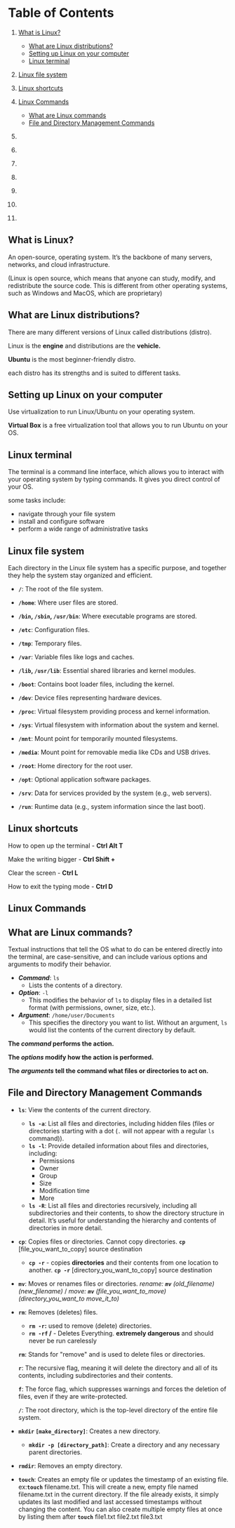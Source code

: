 # Table of Contents
1. [What is Linux?](#what-is-linux)
    - [What are Linux distributions?](#what-are-linux-distributions?)    
    - [Setting up Linux on your computer](#setting-up-linux-on-your-computer)  
    - [Linux terminal](#linux-terminal)

2. [Linux file system](#linux-file-system)
3. [Linux shortcuts](#linux-shortcuts)
4. [Linux Commands](#linux-commands)
    - [What are Linux commands](#what-are-linux-commands)
    - [File and Directory Management Commands](#file-and-directory-management-commands)
5. [](#)
6. [](#)
7. [](#)
8. [](#)  
9. [](#)
10. [](#)
11. [](#)







## What is Linux?

An open-source, operating system. It’s the backbone of many servers, networks, and cloud infrastructure.

(Linux is open source, which means that anyone can study, modify, and redistribute the source code. This is different from other operating systems, such as Windows and MacOS, which are proprietary)


## What are Linux distributions?

There are many different versions of Linux called distributions (distro).

Linux is the **engine** and distributions are the **vehicle.**

**Ubuntu** is the most beginner-friendly distro.

each distro has its strengths and is suited to different tasks.


## Setting up Linux on your computer

Use virtualization to run Linux/Ubuntu on your operating system.

**Virtual Box** is a free virtualization tool that allows you to run Ubuntu on your OS.


## Linux terminal

The terminal is a command line interface, which allows you to interact with your operating system by typing commands. It gives you direct control of your OS. 

some tasks include:

- navigate through your file system
- install and configure software
- perform a wide range of administrative tasks


## Linux file system

Each directory in the Linux file system has a specific purpose, and together they help the system stay organized and efficient.

- **`/`**: The root of the file system.
- **`/home`**: Where user files are stored.
- **`/bin`, `/sbin`, `/usr/bin`**: Where executable programs are stored.
- **`/etc`**: Configuration files.
- **`/tmp`**: Temporary files.
- **`/var`**: Variable files like logs and caches.

- **`/lib`, `/usr/lib`**: Essential shared libraries and kernel modules.
- **`/boot`**: Contains boot loader files, including the kernel.
- **`/dev`**: Device files representing hardware devices.
- **`/proc`**: Virtual filesystem providing process and kernel information.
- **`/sys`**: Virtual filesystem with information about the system and kernel.
- **`/mnt`**: Mount point for temporarily mounted filesystems.
- **`/media`**: Mount point for removable media like CDs and USB drives.
- **`/root`**: Home directory for the root user.
- **`/opt`**: Optional application software packages.
- **`/srv`**: Data for services provided by the system (e.g., web servers).
- **`/run`**: Runtime data (e.g., system information since the last boot).
  



## Linux shortcuts

How to open up the terminal - **Ctrl Alt T**

Make the writing bigger - **Ctrl Shift +**

Clear the screen - **Ctrl L**

How to exit the typing mode - **Ctrl D**

## Linux Commands

## **What are Linux commands?**

Textual instructions that tell the OS what to do can be entered directly into the terminal, are case-sensitive, and can include various options and arguments to modify their behavior.

- **_Command_**: `ls`
    - Lists the contents of a directory.
- **_Option_**: `-l`
    - This modifies the behavior of `ls` to display files in a detailed list format (with permissions, owner, size, etc.).
- **_Argument_**: `/home/user/Documents`
    - This specifies the directory you want to list. Without an argument, `ls` would list the contents of the current directory by default.

**The _command_ performs the action.**

**The _options_ modify how the action is performed.**

**The _arguments_ tell the command what files or directories to act on.**

## File and Directory Management Commands

- **`ls`**: View the contents of the current directory.
    - **`ls -a`**: List all files and directories, including hidden files (files or directories starting with a dot (`.` will not appear with a regular `ls` command)).
    - **`ls -l`**: Provide detailed information about files and directories, including:
        - Permissions
        - Owner
        - Group
        - Size
        - Modification time
        - More
    - **`ls -R`**: List all files and directories recursively, including all subdirectories and their contents, to show the directory structure in detail. It’s useful for understanding the hierarchy and contents of directories in more detail.
- **`cp`**: Copies files or directories. Cannot copy directories. **`cp`** [file_you_want_to_copy] source destination
    - **`cp -r`** - copies **directories** and their contents from one location to another.  **`cp -r`** [directory_you_want_to_copy] source destination
- **`mv`**: Moves or renames files or directories. *rename: **`mv`** (old_filename) (new_filename)* / *move: **`mv`** (file_you_want_to_move) (directory_you_want_to move_it_to)*
- **`rm`**: Removes (deletes) files.
    - **`rm -r`:** used to remove (delete) directories.
    - **`rm -rf` /** - Deletes Everything. **extremely dangerous** and should never be run carelessly
    
    **`rm`**: Stands for "remove" and is used to delete files or directories.
    
    **`r`**: The recursive flag, meaning it will delete the directory and all of its contents, including subdirectories and their contents.
    
    **`f`**: The force flag, which suppresses warnings and forces the deletion of files, even if they are write-protected.
    
    **`/`**: The root directory, which is the top-level directory of the entire file system.
- **`mkdir` `[make_directory]`**: Creates a new directory.
    - **`mkdir -p [directory_path]`**: Create a directory and any necessary parent directories.
- **`rmdir`**: Removes an empty directory.
- **`touch`**: Creates an empty file or updates the timestamp of an existing file. ex:**`touch`** filename.txt.
This will create a new, empty file named filename.txt in the current directory. If the file already exists, it simply updates its last modified and last accessed timestamps without changing the content. You can also create multiple empty files at once by listing them after **`touch`**  file1.txt  file2.txt  file3.txt
